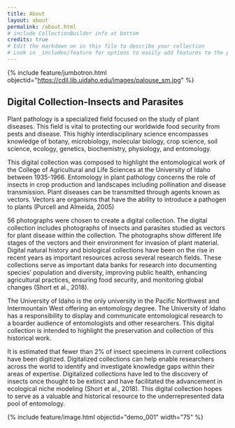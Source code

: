 ```yaml
---
title: About
layout: about
permalink: /about.html
# include CollectionBuilder info at bottom
credits: true
# Edit the markdown on in this file to describe your collection
# Look in _includes/feature for options to easily add features to the page
---
```


{% include feature/jumbotron.html objectid="https://cdil.lib.uidaho.edu/images/palouse_sm.jpg" %} 

## Digital Collection-Insects and Parasites 

Plant pathology is a specialized field focused on the study of plant diseases. This field is vital to protecting our worldwide food security from pests and disease. This highly interdisciplinary science encompasses knowledge of botany, microbiology, molecular biology, crop science, soil science, ecology, genetics, biochemistry, physiology, and entomology.  

This digital collection was composed to highlight the entomological work of the College of Agricultural and Life Sciences at the University of Idaho between 1935-1966. Entomology in plant pathology concerns the role of insects in crop production and landscapes including pollination and disease transmission. Plant diseases can be transmitted through agents known as vectors. Vectors are organisms that have the ability to introduce a pathogen to plants (Purcell and Almeida, 2005) 

56 photographs were chosen to create a digital collection. The digital collection includes photographs of insects and parasites studied as vectors for plant disease within the collection. The photographs show different life stages of the vectors and their environment for invasion of plant material. Digital natural history and biological collections have been on the rise in recent years as important resources across several research fields. These collections serve as important data banks for research into documenting species’ population and diversity, improving public health, enhancing agricultural practices, ensuring food security, and monitoring global changes (Short et al., 2018). 

The University of Idaho is the only university in the Pacific Northwest and Intermountain West offering an entomology degree. The University of Idaho has a responsibility to display and communicate entomological research to a boarder audience of entomologists and other researchers. This digital collection is intended to highlight the preservation and collection of this historical work. 

It is estimated that fewer than 2% of insect specimens in current collections have been digitized. Digitalized collections can help enable researchers across the world to identify and investigate knowledge gaps within their areas of expertise. Digitalized collections have led to the discovery of insects once thought to be extinct and have facilitated the advancement in ecological niche modeling (Short et al., 2018). This digital collection hopes to serve as a valuable and historical resource to the underrepresented data pool of entomology. 

{% include feature/image.html objectid="demo_001" width="75" %} 


